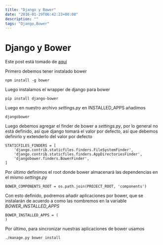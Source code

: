 ```yaml
---
title: "Django y Bower"
date: "2016-01-29T06:42:23+00:00"
description: ""
tags: "Django,Bower"
---
```

# Django y Bower

Este post está tomado de [aquí](https://django-bower.readthedocs.org/en/latest/installation.html)

Primero debemos tener instalado bower
```
npm install -g bower
```

Luego instalamos el wrapper de django para bower

```
pip install django-bower
```

Luego en nuestro archivo *settings.py* en INSTALLED_APPS añadimos 

```
djangobower
```

Luego debemos agregar el finder de bower a *settings.py*, por lo general no está definido, así que django tomará el valor por defecto, así que debemos definirlo y extenderlo del valor por defecto

```
STATICFILES_FINDERS = [
    'django.contrib.staticfiles.finders.FileSystemFinder',
    'django.contrib.staticfiles.finders.AppDirectoriesFinder',
    'djangobower.finders.BowerFinder',
]
```

Por último definimos el root donde bower almacenará las dependencias en el mismo *settings.py*


```
BOWER_COMPONENTS_ROOT = os.path.join(PROJECT_ROOT, 'components')
```

Con esto definido, podremos añadir aplicaciones por bower, que se instalarán de acuerdo a como las nombremos en la variable *BOWER_INSTALLED_APPS*
```
BOWER_INSTALLED_APPS = (
)
```

Por último, para sincronizar nuestras aplicaciones de bower usamos

```
./manage.py bower install
```

